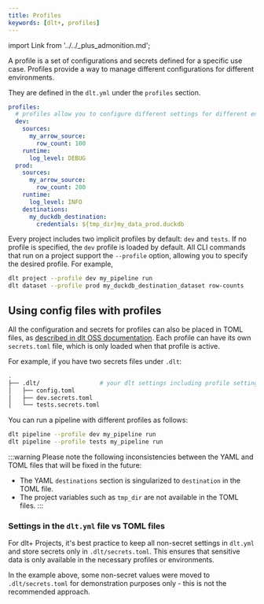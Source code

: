 ```yaml
---
title: Profiles
keywords: [dlt+, profiles]
---
```


import Link from '../../_plus_admonition.md';

<Link/>

A profile is a set of configurations and secrets defined for a specific use case. Profiles provide a way to manage different configurations for different environments.

They are defined in the `dlt.yml` under the `profiles` section.

```yaml
profiles:
  # profiles allow you to configure different settings for different environments
  dev:
    sources:
      my_arrow_source:
        row_count: 100
    runtime:
      log_level: DEBUG
  prod:
    sources:
      my_arrow_source:
        row_count: 200
    runtime:
      log_level: INFO
    destinations:
      my_duckdb_destination:
        credentials: ${tmp_dir}my_data_prod.duckdb
```

Every project includes two implicit profiles by default: `dev` and `tests`. If no profile is specified, the `dev` profile is loaded by default.
All CLI commands that run on a project support the `--profile` option, allowing you to specify the desired profile. For example,

```sh
dlt project --profile dev my_pipeline run
dlt dataset --profile prod my_duckdb_destination_dataset row-counts
```

## Using config files with profiles

All the configuration and secrets for profiles can also be placed in TOML files, as [described in dlt OSS documentation](../../general-usage/credentials/).
Each profile can have its own `secrets.toml` file, which is only loaded when that profile is active.

For example, if you have two secrets files under `.dlt`:

```sh
.
├── .dlt/                 # your dlt settings including profile settings
│   ├── config.toml
│   ├── dev.secrets.toml
│   └── tests.secrets.toml
```

You can run a pipeline with different profiles as follows:

```sh
dlt pipeline --profile dev my_pipeline run
dlt pipeline --profile tests my_pipeline run
```

:::warning
Please note the following inconsistencies between the YAML and TOML files that will be fixed in the future:

* The YAML `destinations` section is singularized to `destination` in the TOML file.
* The project variables such as `tmp_dir` are not available in the TOML files.
:::

### Settings in the `dlt.yml` file vs TOML files

For dlt+ Projects, it's best practice to keep all non-secret settings in `dlt.yml` and store secrets only in `.dlt/secrets.toml`. This ensures that sensitive data is only available in the necessary profiles or environments.

In the example above, some non-secret values were moved to `.dlt/secrets.toml` for demonstration purposes only - this is not the recommended approach.
